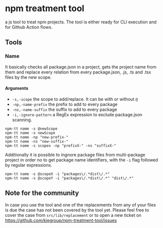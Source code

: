 # npm treatment tool

a js tool to treat npm projects. The tool is either ready for CLI execution and for Github Action flows.

## Tools

### Name

It basically checks all package.json in a project, gets the project name from them and replace every relation from every package.json, .js, .ts and .tsx files by the new scope.

#### Arguments

- `-s,-scope` the scope to add/replace. It can be with or without `@`
- `-np,-name-prefix` the prefix to add to every package
- `-ns,-name-suffix` the suffix to add to every package
- `-i,-ignore-pattern` a RegEx expression to exclude package.json scanning.

```
npm-tt name -s @newScope
npm-tt name -s newScope
npm-tt name -np "new-prefix-"
npm-tt name -ns "new-suffix-"
npm-tt name -s scopex -np "prefixX-" -ns "suffixX-"
```

Additionally it is possible to ingnore package files from multi-package project in order no to get package name identifiers, with the `-i` flag followed by regular expressions.

```
npm-tt name -s @scopeX -i "packages\/.*dist\/.*"
npm-tt name -s @scopeY -i "packages\/.*dist\/.*" "dist\/.*"
```

## Note for the community

In case you use the tool and one of the replacements from any of your files is due the case has not been covered by the tool yet. Please feel free to cover the case from `src/lib/replacement` or to open a new ticket on https://github.com/kiegroup/npm-treatment-tool/issues
